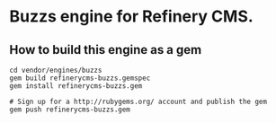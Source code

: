 # Buzzs engine for Refinery CMS.

## How to build this engine as a gem

    cd vendor/engines/buzzs
    gem build refinerycms-buzzs.gemspec
    gem install refinerycms-buzzs.gem
    
    # Sign up for a http://rubygems.org/ account and publish the gem
    gem push refinerycms-buzzs.gem